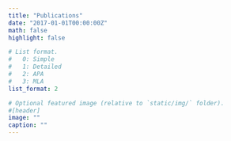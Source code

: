 ```yaml
---
title: "Publications"
date: "2017-01-01T00:00:00Z"
math: false
highlight: false

# List format.
#   0: Simple
#   1: Detailed
#   2: APA
#   3: MLA
list_format: 2

# Optional featured image (relative to `static/img/` folder).
#[header]
image: ""
caption: ""
---
```

